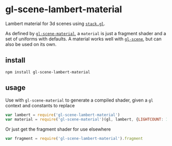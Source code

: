 # gl-scene-lambert-material

Lambert material for 3d scenes using [`stack.gl`](http://stack.gl).

As defined by [`gl-scene-material`](https://github.com/freeman-lab/gl-scene-material), a `material` is just a fragment shader and a set of uniforms with defaults. A material works well with [`gl-scene`](https://github.com/freeman-lab/gl-scene), but can also be used on its own.

## install

```
npm install gl-scene-lambert-material
```

## usage

Use with `gl-scene-material` to generate a compiled shader, given a `gl` context and constants to replace

```javascript
var lambert = require('gl-scene-lambert-material')
var material = require('gl-scene-material')(gl, lambert, {LIGHTCOUNT: 1})
```

Or just get the fragment shader for use elsewhere

```javascript
var fragment = require('gl-scene-lambert-material').fragment
```
